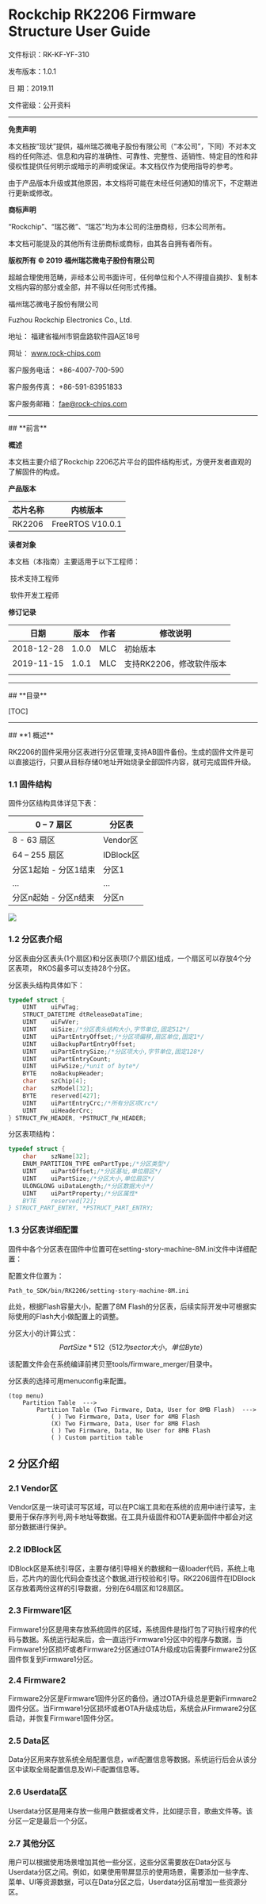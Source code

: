 # **Rockchip RK2206 Firmware Structure User Guide**

文件标识：RK-KF-YF-310

发布版本：1.0.1

日       期：2019.11

文件密级：公开资料

---

**免责声明**

本文档按“现状”提供，福州瑞芯微电子股份有限公司（“本公司”，下同）不对本文档的任何陈述、信息和内容的准确性、可靠性、完整性、适销性、特定目的性和非侵权性提供任何明示或暗示的声明或保证。本文档仅作为使用指导的参考。

由于产品版本升级或其他原因，本文档将可能在未经任何通知的情况下，不定期进行更新或修改。

**商标声明**

“Rockchip”、“瑞芯微”、“瑞芯”均为本公司的注册商标，归本公司所有。

本文档可能提及的其他所有注册商标或商标，由其各自拥有者所有。

**版权所有** **© 2019** **福州瑞芯微电子股份有限公司**

超越合理使用范畴，非经本公司书面许可，任何单位和个人不得擅自摘抄、复制本文档内容的部分或全部，并不得以任何形式传播。

福州瑞芯微电子股份有限公司

Fuzhou Rockchip Electronics Co., Ltd.

地址：     福建省福州市铜盘路软件园A区18号

网址：     www.rock-chips.com

客户服务电话： +86-4007-700-590

客户服务传真： +86-591-83951833

客户服务邮箱： fae@rock-chips.com

---

<div style="page-break-after: always;"></div>
## **前言**

**概述**

本文档主要介绍了Rockchip 2206芯片平台的固件结构形式，方便开发者直观的了解固件的构成。

**产品版本**

| **芯片名称** | **内核版本**     |
| ------------ | ---------------- |
| RK2206       | FreeRTOS V10.0.1 |

**读者对象**

本文档（本指南）主要适用于以下工程师：

​        技术支持工程师

​        软件开发工程师

**修订记录**

| **日期**   | **版本** | **作者** | **修改说明**             |
| ---------- | -------- | -------- | ------------------------ |
| 2018-12-28 | 1.0.0    | MLC      | 初始版本                 |
| 2019-11-15 | 1.0.1    | MLC      | 支持RK2206，修改软件版本 |
|            |          |          |                          |

---

<div style="page-break-after: always;"></div>
## **目录**

[TOC]

---

<div style="page-break-after: always;"></div>
## **1 概述**

RK2206的固件采用分区表进行分区管理,支持AB固件备份。生成的固件文件是可以直接运行，只要从目标存储0地址开始烧录全部固件内容，就可完成固件升级。

### **1.1 固件结构**

固件分区结构具体详见下表：

| 0 – 7 扇区            | 分区表    |
| --------------------- | --------- |
| 8 -  63 扇区          | Vendor区  |
| 64 – 255 扇区         | IDBlock区 |
| 分区1起始 - 分区1结束 | 分区1     |
| …                     | …         |
| 分区n起始 - 分区n结束 | 分区n     |

![](resources/fw_structure.png)

### **1.2 分区表介绍**

分区表由分区表头(1个扇区)和分区表项(7个扇区)组成，一个扇区可以存放4个分区表项， RKOS最多可以支持28个分区。

分区表头结构具体如下：

```c
typedef struct {
	UINT	uiFwTag;
	STRUCT_DATETIME	dtReleaseDataTime;
	UINT	uiFwVer;
	UINT	uiSize;/*分区表头结构大小,字节单位,固定512*/
	UINT	uiPartEntryOffset;/*分区项偏移,扇区单位,固定1*/
	UINT	uiBackupPartEntryOffset;
	UINT	uiPartEntrySize;/*分区项大小,字节单位,固定128*/
	UINT	uiPartEntryCount;
	UINT	uiFwSize;/*unit of byte*/
	BYTE    noBackupHeader;
	char	szChip[4];
	char    szModel[32];
	BYTE	reserved[427];
	UINT	uiPartEntryCrc;/*所有分区项Crc*/
	UINT	uiHeaderCrc;
} STRUCT_FW_HEADER, *PSTRUCT_FW_HEADER;
```

分区表项结构：

```c
typedef struct {
	char	szName[32];
	ENUM_PARTITION_TYPE emPartType;/*分区类型*/
	UINT	uiPartOffset;/*分区基址,单位扇区*/
	UINT	uiPartSize;/*分区大小,单位扇区*/
	ULONGLONG uiDataLength;/*分区数据大小*/
	UINT	uiPartProperty;/*分区属性*
	BYTE	reserved[72];
} STRUCT_PART_ENTRY, *PSTRUCT_PART_ENTRY;
```

### **1.3 分区表详细配置**

固件中各个分区表在固件中位置可在setting-story-machine-8M.ini文件中详细配置：

配置文件位置为：

```
Path_to_SDK/bin/RK2206/setting-story-machine-8M.ini
```

此处，根据Flash容量大小，配置了8M Flash的分区表，后续实际开发中可根据实际使用的Flash大小做配置上的调整。

分区大小的计算公式：
$$
PartSize * 512 （512为sector大小，单位Byte）
$$

该配置文件会在系统编译前拷贝至tools/firmware_merger/目录中。

分区表的选择可用menuconfig来配置。

```
(top menu)
    Partition Table  --->
        Partition Table (Two Firmware, Data, User for 8MB Flash)  --->
			( ) Two Firmware, Data, User for 4MB Flash
			(X) Two Firmware, Data, User for 8MB Flash
			( ) Two Firmware, Data, No User for 8MB Flash
			( ) Custom partition table
```

## **2 分区介绍**

### **2.1  Vendor区**

Vendor区是一块可读可写区域，可以在PC端工具和在系统的应用中进行读写，主要用于保存序列号,网卡地址等数据。在工具升级固件和OTA更新固件中都会对这部分数据进行保护。

### **2.2  IDBlock区**

IDBlock区是系统引导区，主要存储引导相关的数据和一级loader代码，系统上电后，芯片内的固化代码会查找这个数据,进行校验和引导。RK2206固件在IDBlock区存放着两份这样的引导数据，分别在64扇区和128扇区。

### **2.3  Firmware1区**

Firmware1分区是用来存放系统固件的区域，系统固件是指打包了可执行程序的代码与数据。系统运行起来后，会一直运行Firmware1分区中的程序与数据，当Firmware1分区损坏或者Firmware2分区通过OTA升级成功后需要Firmware2分区固件恢复到Firmware1分区。

### **2.4 Firmware2**

Firmware2分区是Firmware1固件分区的备份。通过OTA升级总是更新Firmware2固件分区。当Firmware1分区损坏或者OTA升级成功后，系统会从Firmware2分区启动，并恢复Firmware1固件分区。

### **2.5  Data区**

Data分区用来存放系统全局配置信息，wifi配置信息等数据。系统运行后会从该分区中读取全局配置信息及Wi-Fi配置信息等。

### **2.6  Userdata区**

Userdata分区是用来存放一些用户数据或者文件，比如提示音，歌曲文件等。该分区一定是最后一个分区。

### **2.7  其他分区**

用户可以根据使用场景增加其他一些分区，这些分区需要放在Data分区与Userdata分区之间。例如，如果使用带屏显示的使用场景，需要添加一些字库、菜单、UI等资源数据，可以在Data分区之后，Userdata分区前增加一些资源分区。

